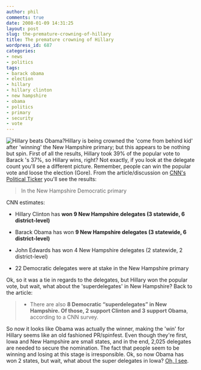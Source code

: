 ```yaml
---
author: phil
comments: true
date: 2008-01-09 14:31:25
layout: post
slug: the-premature-crowning-of-hillary
title: The premature crowning of Hillary
wordpress_id: 687
categories:
- news
- politics
tags:
- barack obama
- election
- hillary
- hillary clinton
- new hampshire
- obama
- politics
- primary
- security
- vote
---
```


![Hillary beats Obama?](http://fak3r.com/wp-content/uploads/2008/01/20071031_dn_0jqr5btl_0.jpg)Hillary is being crowned the 'come from behind kid' after 'winning' the New Hampshire primary; but this appears to be nothing but spin.  First of all the results, Hillary took 39% of the popular vote to Barack 's 37%, so Hillary wins, right?  Not exactly, if you look at the delegate count you'll see a different picture.  Remember, people can win the popular vote and loose the election (Gore).  From the article/discussion on [CNN's Political Ticker](http://politicalticker.blogs.cnn.com/2008/01/09/final-the-new-hampshire-delegate-breakdown/) you'll see the results:<!-- more -->


> In the New Hampshire Democratic primary

CNN estimates:

* Hillary Clinton has **won 9 New Hampshire delegates (3 statewide, 6 district-level)**

* Barack Obama has won **9 New Hampshire delegates (3 statewide, 6 district-level)**

* John Edwards has won 4 New Hampshire delegates (2 statewide, 2 district-level)

* 22 Democratic delegates were at stake in the New Hampshire primary


Ok, so it was a tie in regards to the delegates, but Hillary won the popular vote, but wait, what about the 'superdelegates' in New Hampshire?  Back to the article:


> * There are also **8 Democratic “superdelegates” in New Hampshire. Of those, 2 support Clinton and 3 support Obama**, according to a CNN survey.


So now it looks like Obama was actually the winner, making the 'win' for Hillary seems like an old fashioned PR/spinfest.  Even though they're first, Iowa and New Hampshire are small states, and in the end, 2,025 delegates are needed to secure the nomination.  The fact that people seem to be winning and losing at this stage is irresponsible. Ok, so now Obama has won 2 states, but wait, what about the super delegates in Iowa?  [Oh, I see](http://www.commondreams.org/archive/2008/01/05/6189/).
